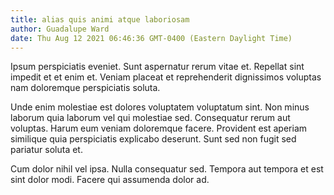 ```yaml
---
title: alias quis animi atque laboriosam
author: Guadalupe Ward
date: Thu Aug 12 2021 06:46:36 GMT-0400 (Eastern Daylight Time)
---
```

Ipsum perspiciatis eveniet. Sunt aspernatur rerum vitae et. Repellat sint impedit et et enim et. Veniam placeat et reprehenderit dignissimos voluptas nam doloremque perspiciatis soluta.

 Unde enim molestiae est dolores voluptatem voluptatum sint. Non minus laborum quia laborum vel qui molestiae sed. Consequatur rerum aut voluptas. Harum eum veniam doloremque facere. Provident est aperiam similique quia perspiciatis explicabo deserunt. Sunt sed non fugit sed pariatur soluta et.

 Cum dolor nihil vel ipsa. Nulla consequatur sed. Tempora aut tempora et est sint dolor modi. Facere qui assumenda dolor ad.
